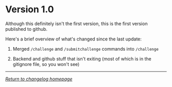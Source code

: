 # Version 1.0
Although this definitely isn't the first version, this is the first version published to github.

Here's a brief overview of what's changed since the last update:

1) Merged `/challenge` and `/submitchallenge` commands into `/challenge`

2) Backend and github stuff that isn't exiting (most of which is in the gitignore file, so you won't see)

---

[*Return to changelog homepage*](https://github.com/Jexanti/Jungle-Bot/blob/main/pages/changelog/main.md)